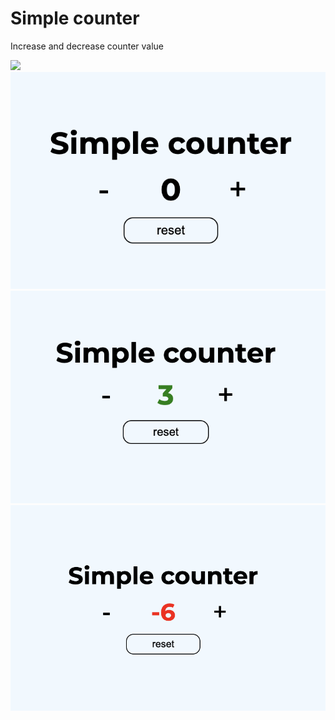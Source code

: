 # Simple counter

Increase and decrease counter value

<img src='images/recording.gif'>
<img src='images/initial.png'>
<img src='images/positive.png'>
<img src='images/negative.png'>